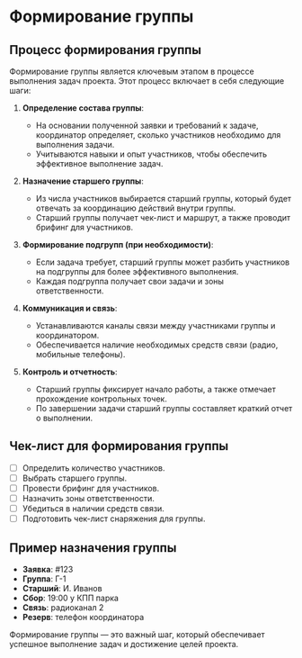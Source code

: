 # Формирование группы

## Процесс формирования группы

Формирование группы является ключевым этапом в процессе выполнения задач проекта. Этот процесс включает в себя следующие шаги:

1. **Определение состава группы**:
   - На основании полученной заявки и требований к задаче, координатор определяет, сколько участников необходимо для выполнения задачи.
   - Учитываются навыки и опыт участников, чтобы обеспечить эффективное выполнение задач.

2. **Назначение старшего группы**:
   - Из числа участников выбирается старший группы, который будет отвечать за координацию действий внутри группы.
   - Старший группы получает чек-лист и маршрут, а также проводит брифинг для участников.

3. **Формирование подгрупп (при необходимости)**:
   - Если задача требует, старший группы может разбить участников на подгруппы для более эффективного выполнения.
   - Каждая подгруппа получает свои задачи и зоны ответственности.

4. **Коммуникация и связь**:
   - Устанавливаются каналы связи между участниками группы и координатором.
   - Обеспечивается наличие необходимых средств связи (радио, мобильные телефоны).

5. **Контроль и отчетность**:
   - Старший группы фиксирует начало работы, а также отмечает прохождение контрольных точек.
   - По завершении задачи старший группы составляет краткий отчет о выполнении.

## Чек-лист для формирования группы

- [ ] Определить количество участников.
- [ ] Выбрать старшего группы.
- [ ] Провести брифинг для участников.
- [ ] Назначить зоны ответственности.
- [ ] Убедиться в наличии средств связи.
- [ ] Подготовить чек-лист снаряжения для группы.

## Пример назначения группы

- **Заявка**: #123
- **Группа**: Г-1
- **Старший**: И. Иванов
- **Сбор**: 19:00 у КПП парка
- **Связь**: радиоканал 2
- **Резерв**: телефон координатора

Формирование группы — это важный шаг, который обеспечивает успешное выполнение задач и достижение целей проекта.